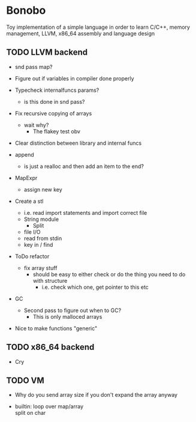# Bonobo

Toy implementation of a simple language in order to learn C/C++, memory management, LLVM, x86_64 assembly and language design

## TODO LLVM backend

* snd pass map?

* Figure out if variables in compiler done properly 

* Typecheck internalfuncs params?
    * is this done in snd pass?

* Fix recursive copying of arrays
    * wait why?
        * The flakey test obv


* Clear distinction between library and internal funcs

* append
    * is just a realloc and then add an item to the end?

* MapExpr
    * assign new key

* Create a stl
    * i.e. read import statements and import correct file
    * String module
        * Split
    * file I/O
    * read from stdin
    * key in / find 

* ToDo refactor
    * fix array stuff
        * should be easy to either check or do the thing you need to do with structure
            * i.e. check which one, get pointer to this etc

* GC
    * Second pass to figure out when to GC?
        * This is only malloced arrays

* Nice to make functions "generic"


## TODO x86_64 backend

* Cry


## TODO VM 

* Why do you send array size if you don't expand the array anyway

* builtin:
    loop over map/array    
    split on char
